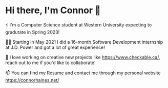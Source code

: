 # Hi there, I'm Connor 👋

⚡ I'm a Computer Science student at Western University expecting to gradutate in Spring 2023!

👩‍💻 Starting in May 2021 I did a 16-month Software Development internship at J.D. Power and got a lot of great experience!

🔭 I love working on creative new projects like https://www.checkable.ca/, reach out to me if you'd like to collaborate!

📫 You can find my Resume and contact me through my personal website https://connorhaines.net/

<!--
**connor2033/connor2033** is a ✨ _special_ ✨ repository because its `README.md` (this file) appears on your GitHub profile.

Here are some ideas to get you started:

- 🔭 I’m currently working on ...
- 🌱 I’m currently learning ...
- 👯 I’m looking to collaborate on ...
- 🤔 I’m looking for help with ...
- 💬 Ask me about ...
- 📫 How to reach me: ...
- 😄 Pronouns: ...
- ⚡ Fun fact: ...
-->
